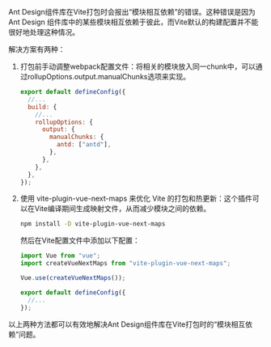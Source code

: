 Ant Design组件库在Vite打包时会报出“模块相互依赖”的错误。这种错误是因为 Ant Design 组件库中的某些模块相互依赖于彼此，而Vite默认的构建配置并不能很好地处理这种情况。

解决方案有两种：

1. 打包前手动调整webpack配置文件：将相关的模块放入同一chunk中，可以通过rollupOptions.output.manualChunks选项来实现。

   ```javascript
   export default defineConfig({
     //...
     build: {
       //...
       rollupOptions: {
         output: {
           manualChunks: {
             antd: ["antd"],
           },
         },
       },
     },
   });
   ```

2. 使用 vite-plugin-vue-next-maps 来优化 Vite 的打包和热更新：这个插件可以在Vite编译期间生成映射文件，从而减少模块之间的依赖。

   ```bash
   npm install -D vite-plugin-vue-next-maps
   ```

   然后在Vite配置文件中添加以下配置：

   ```javascript
   import Vue from "vue";
   import createVueNextMaps from "vite-plugin-vue-next-maps";

   Vue.use(createVueNextMaps());

   export default defineConfig({
     //...
   });
   ```

以上两种方法都可以有效地解决Ant Design组件库在Vite打包时的“模块相互依赖”问题。
